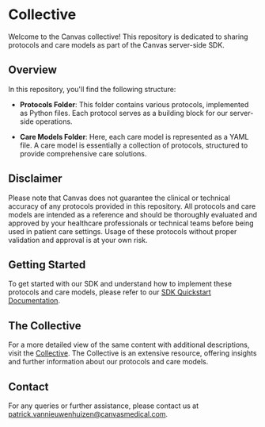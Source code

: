 # Collective

Welcome to the Canvas collective! This repository is dedicated to sharing protocols and care models as part of the Canvas server-side SDK. 

## Overview

In this repository, you'll find the following structure:

- **Protocols Folder**: This folder contains various protocols, implemented as Python files. Each protocol serves as a building block for our server-side operations.

- **Care Models Folder**: Here, each care model is represented as a YAML file. A care model is essentially a collection of protocols, structured to provide comprehensive care solutions.

## Disclaimer

Please note that Canvas does not guarantee the clinical or technical accuracy of any protocols provided in this repository. All protocols and care models are intended as a reference and should be thoroughly evaluated and approved by your healthcare professionals or technical teams before being used in patient care settings. Usage of these protocols without proper validation and approval is at your own risk.

## Getting Started

To get started with our SDK and understand how to implement these protocols and care models, please refer to our [SDK Quickstart Documentation](https://docs.canvasmedical.com/sdk/sdk-quickstart/).

## The Collective

For a more detailed view of the same content with additional descriptions, visit the [Collective](https://www.canvasmedical.com/collective). The Collective is an extensive resource, offering insights and further information about our protocols and care models.

## Contact

For any queries or further assistance, please contact us at patrick.vannieuwenhuizen@canvasmedical.com.
